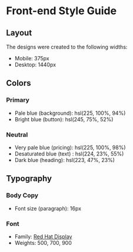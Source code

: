 # Front-end Style Guide

## Layout

The designs were created to the following widths:

- Mobile: 375px
- Desktop: 1440px

## Colors

### Primary

- Pale blue (background): hsl(225, 100%, 94%)
- Bright blue (button): hsl(245, 75%, 52%)

### Neutral

- Very pale blue (pricing): hsl(225, 100%, 98%)
- Desaturated blue (text) : hsl(224, 23%, 55%)
- Dark blue (heading): hsl(223, 47%, 23%)

## Typography

### Body Copy

- Font size (paragraph): 16px

### Font

- Family: [Red Hat Display](https://fonts.google.com/specimen/Red+Hat+Display)
- Weights: 500, 700, 900
